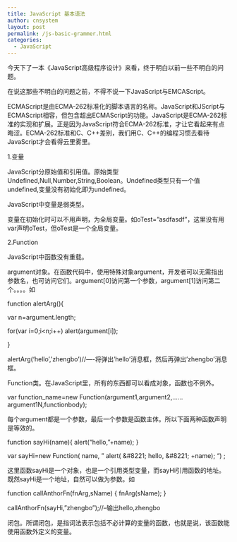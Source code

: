 ```yaml
---
title: JavaScript 基本语法
author: cnsystem
layout: post
permalink: /js-basic-grammer.html
categories:
  - JavaScript
---
```

今天下了一本《JavaScript高级程序设计》来看，终于明白以前一些不明白的问题。

在说这那些不明白的问题之前，不得不说一下JavaScript与EMCAScript。

ECMAScript是由ECMA-262标准化的脚本语言的名称。JavaScript和JScript与ECMAScript相容，但包含超出ECMAScript的功能。JavaScript是ECMA-262标准的实现和扩展。正是因为JavaScript符合ECMA-262标准，才让它看起来有点晦涩。ECMA-262标准和C、C++差别，我们用C、C++的编程习惯去看待JavaScript才会看得云里雾里。

1.变量

JavaScript分原始值和引用值。原始类型Undefined,Null,Number,String,Boolean。Undefined类型只有一个值undefined,变量没有初始化即为undefined。

JavaScript中变量是弱类型。

变量在初始化时可以不用声明，为全局变量。如oTest=&#8221;asdfasdf&#8221;，这里没有用var声明oTest，但oTest是一个全局变量。

2.Function

JavaScript中函数没有重载。

argument对象。在函数代码中，使用特殊对象argument，开发者可以无需指出参数名，也可访问它们。argument[0]访问第一个参数，argument[1]访问第二个。。。。如

function alertArg(){

var n=argument.length;

for(var i=0;i<n;i++) alert(argument[i]);

}

alertArg(&#8216;hello&#8217;,&#8217;zhengbo&#8217;)//&#8212;-将弹出&#8217;hello&#8217;消息框，然后再弹出&#8217;zhengbo&#8217;消息框。

Function类。在JavaScript里，所有的东西都可以看成对象，函数也不例外。

var function_name=new Function(argument1,argument2,&#8230;&#8230;argument1N,functionbody);

每个argument都是一个参数，最后一个参数是函数主体。所以下面两种函数声明是等效的。

function sayHi(name){ alert(&#8220;hello,&#8221;+name); }

var sayHi=new Function( name, &#8221; alert( \&#8221; hello, \&#8221; +name); &#8220;) ;

这里函数sayHi是一个对象，也是一个引用类型变量，而sayHi引用函数的地址。既然sayHi是一个地址，自然可以做为参数。如

function callAnthorFn(fnArg,sName) { fnArg(sName); }

callAnthorFn(sayHi,&#8221;zhengbo&#8221;);//&#8211;输出hello,zhengbo

闭包。所谓闭包，是指词法表示包括不必计算的变量的函数，也就是说，该函数能使用函数外定义的变量。